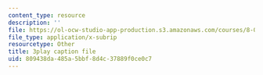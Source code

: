 ```yaml
---
content_type: resource
description: ''
file: https://ol-ocw-studio-app-production.s3.amazonaws.com/courses/8-01sc-classical-mechanics-fall-2016/809438da485a5bbf8d4c37889f0ce0c7_x5WavAj2M8A.vtt
file_type: application/x-subrip
resourcetype: Other
title: 3play caption file
uid: 809438da-485a-5bbf-8d4c-37889f0ce0c7
---
```


